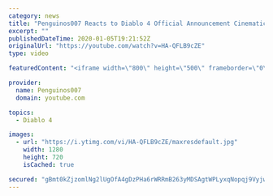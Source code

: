```yaml
---
category: news
title: "Penguinos007 Reacts to Diablo 4 Official Announcement Cinematic Trailer (Blizzcon 2019)"
excerpt: ""
publishedDateTime: 2020-01-05T19:21:52Z
originalUrl: "https://youtube.com/watch?v=HA-QFLB9cZE"
type: video

featuredContent: "<iframe width=\"800\" height=\"500\" frameborder=\"0\" src=\"https://www.youtube.com/embed/HA-QFLB9cZE\" allow=\"accelerometer; autoplay; encrypted-media; gyroscope; picture-in-picture\" allowfullscreen></iframe>"

provider:
  name: Penguinos007
  domain: youtube.com

topics:
  - Diablo 4

images:
  - url: "https://i.ytimg.com/vi/HA-QFLB9cZE/maxresdefault.jpg"
    width: 1280
    height: 720
    isCached: true

secured: "gBmt0kZjzomlNg2lUgOfA4gDzPHa6rWRRmB263yMDSAgtWPLyxqNopqj9VyjwvincLD4rcRLcrK3UCqWl732s7Bm2Xayx5psHxDQf2aJxNaLhhYwukfD9jcHTu6cTn/EaE8zXnbVeM+xW5zJoGNoLon3WmbPab5N+Yzvg19D1LiXvtVdWhq4pWZtsCbZU6hGPwB+0svGDzlfAHi39vsUqxnA6s11xJ37nlknnTGpgnivN01dz+heiecjSriFFQsXOFr71Fvfi/eRs5Sk3GenZQ/a9QbvaOxWbpWmt+MhcbQMMaTQY63TiC1ADZ8MNpWVcyXPyh6CD02ZJQCJBuJazykmnXRcYb4A3m5gc1YoVi0P5+gzDGjU3ZncsA+JpYQSCdvoB0/wDkzUMTVqRY97ZjQETMPQuwNpoG7GMED5+XM=;MuxoN4N6XbpaeB04K7FmPw=="
---
```


